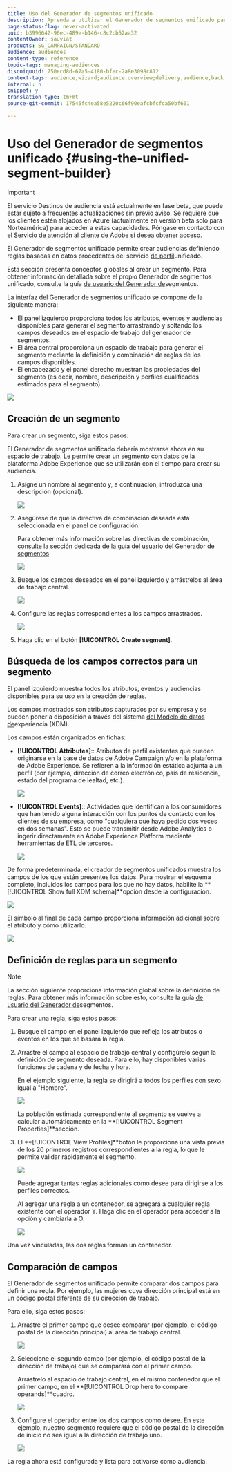 ```yaml
---
title: Uso del Generador de segmentos unificado
description: Aprenda a utilizar el Generador de segmentos unificado para crear audiencias.
page-status-flag: never-activated
uuid: b3996642-96ec-489e-b146-c8c2cb52aa32
contentOwner: sauviat
products: SG_CAMPAIGN/STANDARD
audience: audiences
content-type: reference
topic-tags: managing-audiences
discoiquuid: 750ecd8d-67a5-4180-bfec-2a8e3098c812
context-tags: audience,wizard;audience,overview;delivery,audience,back
internal: n
snippet: y
translation-type: tm+mt
source-git-commit: 17545fc4ea58e5220c66f90eafcbfcfca50bf661

---
```



# Uso del Generador de segmentos unificado {#using-the-unified-segment-builder}

>[!IMPORTANT]
>
>El servicio Destinos de audiencia está actualmente en fase beta, que puede estar sujeto a frecuentes actualizaciones sin previo aviso. Se requiere que los clientes estén alojados en Azure (actualmente en versión beta solo para Norteamérica) para acceder a estas capacidades. Póngase en contacto con el Servicio de atención al cliente de Adobe si desea obtener acceso.

El Generador de segmentos unificado permite crear audiencias definiendo reglas basadas en datos procedentes del servicio [de perfil](https://www.adobe.io/apis/experienceplatform/home/profile-identity-segmentation.html)unificado.

Esta sección presenta conceptos globales al crear un segmento. Para obtener información detallada sobre el propio Generador de segmentos unificado, consulte la guía [de usuario del Generador de](https://www.adobe.io/apis/experienceplatform/home/profile-identity-segmentation/profile-identity-segmentation-services.html#!api-specification/markdown/narrative/technical_overview/segmentation/segment-builder-guide.md)segmentos.

La interfaz del Generador de segmentos unificado se compone de la siguiente manera:

* El panel izquierdo proporciona todos los atributos, eventos y audiencias disponibles para generar el segmento arrastrando y soltando los campos deseados en el espacio de trabajo del generador de segmentos.
* El área central proporciona un espacio de trabajo para generar el segmento mediante la definición y combinación de reglas de los campos disponibles.
* El encabezado y el panel derecho muestran las propiedades del segmento (es decir, nombre, descripción y perfiles cualificados estimados para el segmento).

![](assets/aep_audiences_interface.png)

## Creación de un segmento

Para crear un segmento, siga estos pasos:

El Generador de segmentos unificado debería mostrarse ahora en su espacio de trabajo. Le permite crear un segmento con datos de la plataforma Adobe Experience que se utilizarán con el tiempo para crear su audiencia.

1. Asigne un nombre al segmento y, a continuación, introduzca una descripción (opcional).

   ![](assets/aep_audiences_creation_edit_name.png)

1. Asegúrese de que la directiva de combinación deseada está seleccionada en el panel de configuración.

   Para obtener más información sobre las directivas de combinación, consulte la sección dedicada de la guía del usuario del Generador [de segmentos](https://www.adobe.io/apis/experienceplatform/home/profile-identity-segmentation/profile-identity-segmentation-services.html#!api-specification/markdown/narrative/technical_overview/segmentation/segment-builder-guide.md)

   ![](assets/aep_audiences_mergepolicy.png)

1. Busque los campos deseados en el panel izquierdo y arrástrelos al área de trabajo central.

   ![](assets/aep_audiences_dragfield.png)

1. Configure las reglas correspondientes a los campos arrastrados.

   ![](assets/aep_audiences_configure_rules.png)

1. Haga clic en el botón **[!UICONTROL Create segment]**.

## Búsqueda de los campos correctos para un segmento

El panel izquierdo muestra todos los atributos, eventos y audiencias disponibles para su uso en la creación de reglas.

Los campos mostrados son atributos capturados por su empresa y se pueden poner a disposición a través del sistema [del Modelo de datos de](https://www.adobe.io/apis/experienceplatform/home/xdm.html)experiencia (XDM).

Los campos están organizados en fichas:

* **[!UICONTROL Attributes]**:: Atributos de perfil existentes que pueden originarse en la base de datos de Adobe Campaign y/o en la plataforma de Adobe Experience. Se refieren a la información estática adjunta a un perfil (por ejemplo, dirección de correo electrónico, país de residencia, estado del programa de lealtad, etc.).

   ![](assets/aep_audiences_attributestab.png)

* **[!UICONTROL Events]**:: Actividades que identifican a los consumidores que han tenido alguna interacción con los puntos de contacto con los clientes de su empresa, como &quot;cualquiera que haya pedido dos veces en dos semanas&quot;. Esto se puede transmitir desde Adobe Analytics o ingerir directamente en Adobe Experience Platform mediante herramientas de ETL de terceros.

   ![](assets/aep_audiences_eventstab.png)

De forma predeterminada, el creador de segmentos unificados muestra los campos de los que están presentes los datos. Para mostrar el esquema completo, incluidos los campos para los que no hay datos, habilite la **[!UICONTROL Show full XDM schema]**opción desde la configuración.

![](assets/aep_audiences_populatedfields.png)

El símbolo al final de cada campo proporciona información adicional sobre el atributo y cómo utilizarlo.

![](assets/aep_audiences_isymbol.png)

## Definición de reglas para un segmento

>[!NOTE]
>
>La sección siguiente proporciona información global sobre la definición de reglas. Para obtener más información sobre esto, consulte la guía [de usuario del Generador de](https://www.adobe.io/apis/experienceplatform/home/profile-identity-segmentation/profile-identity-segmentation-services.html#!api-specification/markdown/narrative/technical_overview/segmentation/segment-builder-guide.md)segmentos.

Para crear una regla, siga estos pasos:

1. Busque el campo en el panel izquierdo que refleja los atributos o eventos en los que se basará la regla.

1. Arrastre el campo al espacio de trabajo central y configúrelo según la definición de segmento deseada. Para ello, hay disponibles varias funciones de cadena y de fecha y hora.

   En el ejemplo siguiente, la regla se dirigirá a todos los perfiles con sexo igual a &quot;Hombre&quot;.

   ![](assets/aep_audiences_malegender.png)

   La población estimada correspondiente al segmento se vuelve a calcular automáticamente en la **[!UICONTROL Segment Properties]**sección.

1. El **[!UICONTROL View Profiles]**botón le proporciona una vista previa de los 20 primeros registros correspondientes a la regla, lo que le permite validar rápidamente el segmento.

   ![](assets/aep_audiences_samplepreview.png)

   Puede agregar tantas reglas adicionales como desee para dirigirse a los perfiles correctos.

   Al agregar una regla a un contenedor, se agregará a cualquier regla existente con el operador Y. Haga clic en el operador para acceder a la opción y cambiarla a O.

   ![](assets/aep_audiences_andoperator.png)

Una vez vinculadas, las dos reglas forman un contenedor.

## Comparación de campos

El Generador de segmentos unificado permite comparar dos campos para definir una regla. Por ejemplo, las mujeres cuya dirección principal está en un código postal diferente de su dirección de trabajo.

Para ello, siga estos pasos:

1. Arrastre el primer campo que desee comparar (por ejemplo, el código postal de la dirección principal) al área de trabajo central.

   ![](assets/aep_audiences_comparing_1.png)

1. Seleccione el segundo campo (por ejemplo, el código postal de la dirección de trabajo) que se comparará con el primer campo.

   Arrástrelo al espacio de trabajo central, en el mismo contenedor que el primer campo, en el **[!UICONTROL Drop here to compare operands]**cuadro.

   ![](assets/aep_audiences_comparing_2.png)

1. Configure el operador entre los dos campos como desee. En este ejemplo, nuestro segmento requiere que el código postal de la dirección de inicio no sea igual a la dirección de trabajo uno.

   ![](assets/aep_audiences_comparing_3.png)

La regla ahora está configurada y lista para activarse como audiencia.
